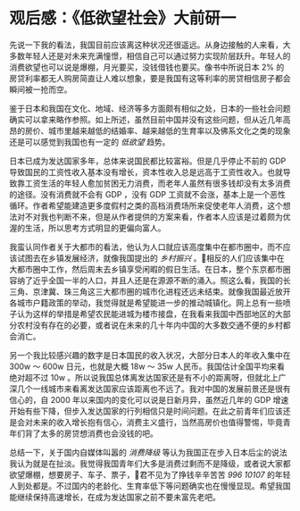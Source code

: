 # 观后感：《低欲望社会》大前研一
先说一下我的看法，我国目前应该离这种状况还很遥远。从身边接触的人来看，大多数年轻人还是对未来充满憧憬，相信自己可以通过努力实现阶层跃升。年轻人的消费欲望也可以说是爆棚，月光要买，没钱借钱也要买。像书中所说日本 2% 的房贷利率都无人购房简直让人难以想象，要是我国有这等利率的房贷相信房子都会瞬间被一抢而空。  

鉴于日本和我国在文化、地域、经济等多方面颇有相似之处，日本的一些社会问题确实可以拿来略作参照。如上所述，虽然目前中国并没有这些问题，但从近几年高昂的房价、城市里越来越低的结婚率、越来越低的生育率以及佛系文化之类的现象还是可以感觉到我国也有一定的 *低欲望* 趋势。

日本已成为发达国家多年，总体来说国民都比较富裕。但是几乎停止不前的 GDP 导致国民的工资性收入基本没有增长，资本性收入总是远高于工资性收入。也就导致靠工资生活的年轻人愈加贫困无力消费，而老年人虽然有很多钱却没有太多消费的途径。没有消费就不会有 GDP ，没有 GDP 工资就不会涨，基本上是一个恶性循环。作者希望能建造更多度假村之类的高档消费场所来促使老年人消费，这个想法对不对我也判断不来，但是从作者提供的方案来看，作者本人应该是过着颇为优渥的生活，所以思考方式明显的更偏向富人。

我蛮认同作者关于大都市的看法，他认为人口就应该高度集中在都市圈中，而不应该试图去在乡镇发展经济，就像我国提出的 *乡村振兴* 。相反的人们应该集中在大都市圈中工作，然后周末去乡镇享受闲暇的假日生活。在日本，整个东京都市圈容纳了近乎全国一半的人口，并且人还是在源源不断的涌入。照这么看，我国的长三角、京津冀、珠三角这三大都市圈的城市化进程还远未结束。就像我国最近放开各城市户籍政策的举动，我觉得就是希望能进一步的推动城镇化。网上总有一些喷子认为这样的举措是希望农民能进城为楼市接盘，在我看来我国中西部地区的大部分农村没有存在的必要，或者说在未来的几十年内中国的大多数交通不便的乡村都会消亡。  

另一个我比较感兴趣的数字是日本国民的收入状况，大部分日本人的年收入集中在 300w ～ 600w 日元，也就是大概 18w ～ 35w 人民币。我国估计全国平均来看绝对超不过 10w 。所以说我国总体离发达国家还是有不小的距离呀，但就北上广深几个一线城市来看离发达国家应该距离也不远了。我对中国的发展前景还是很有信心的，自 2000 年以来国内的变化可以说是日新月异，虽然近几年的 GDP 增速开始有些下降，但步入发达国家的行列相信只是时间问题。在此之前青年们应该还是会对未来的收入增长抱有信心，消费主义盛行，当然高房价也值得警惕，毕竟青年们背了太多的房贷想消费也会没钱的吧。

总结一下，关于国内自媒体叫嚣的 *消费降级* 等认为我国正在步入日本后尘的说法我认为就是在扯淡。我觉得我国青年们大多是消费过剩而不是降级，或者说大家都欲望爆棚，想要房子、车子、票子，君不见为了挣钱辛辛苦苦 *996* *10107* 的年轻人到处都是。不过国内的老龄化、生育率低下等问题确实也在慢慢显现。希望我国能继续保持高速增长，在成为发达国家之前不要未富先老吧。